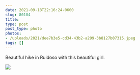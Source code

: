```yaml
---
date: 2021-09-18T22:16:24-0600
slug: 80184
title: 
type: post
post_type: photo
photos:
- /uploads/2021/dee7b3e5-cd34-43b2-a299-3b8127b07315.jpeg
tags: []
---
```

Beautiful hike in Ruidoso with this beautiful girl.


![](/uploads/2021/dee7b3e5-cd34-43b2-a299-3b8127b07315.jpeg)


